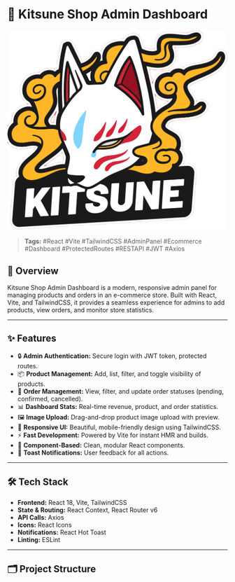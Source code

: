 # 🦊 Kitsune Shop Admin Dashboard

![Kitsune Logo](public/kitsune-logo.png)

> **Tags:** #React #Vite #TailwindCSS #AdminPanel #Ecommerce #Dashboard #ProtectedRoutes #RESTAPI #JWT #Axios

## 🚀 Overview

Kitsune Shop Admin Dashboard is a modern, responsive admin panel for managing products and orders in an e-commerce store. Built with React, Vite, and TailwindCSS, it provides a seamless experience for admins to add products, view orders, and monitor store statistics.

---

## ✨ Features

- 🔒 **Admin Authentication:** Secure login with JWT token, protected routes.
- 📦 **Product Management:** Add, list, filter, and toggle visibility of products.
- 🛒 **Order Management:** View, filter, and update order statuses (pending, confirmed, cancelled).
- 📊 **Dashboard Stats:** Real-time revenue, product, and order statistics.
- 🖼️ **Image Upload:** Drag-and-drop product image upload with preview.
- 🌈 **Responsive UI:** Beautiful, mobile-friendly design using TailwindCSS.
- ⚡ **Fast Development:** Powered by Vite for instant HMR and builds.
- 🧩 **Component-Based:** Clean, modular React components.
- 🔔 **Toast Notifications:** User feedback for all actions.

---

## 🛠️ Tech Stack

- **Frontend:** React 18, Vite, TailwindCSS
- **State & Routing:** React Context, React Router v6
- **API Calls:** Axios
- **Icons:** React Icons
- **Notifications:** React Hot Toast
- **Linting:** ESLint

---

## 🗂️ Project Structure

